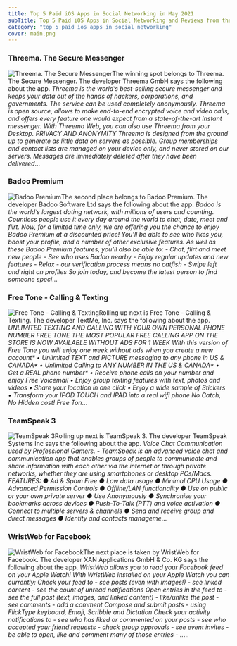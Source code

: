```yaml
---
title: Top 5 Paid iOS Apps in Social Networking in May 2021
subTitle: Top 5 Paid iOS Apps in Social Networking and Reviews from the AppStore in May 2021.
category: "top 5 paid ios apps in social networking"
cover: main.png
---
```


### Threema. The Secure Messenger

![Threema. The Secure Messenger](https://is3-ssl.mzstatic.com/image/thumb/Purple125/v4/bd/38/35/bd383558-e0a3-0ae0-8cd7-1e88c964f66a/AppIcon-0-0-1x_U007emarketing-0-0-0-10-0-0-sRGB-0-0-0-GLES2_U002c0-512MB-85-220-0-0.png/100x100bb.png)The winning spot belongs to Threema. The Secure Messenger. The developer Threema GmbH says the following about the app. _Threema is the world’s best-selling secure messenger and keeps your data out of the hands of hackers, corporations, and governments. The service can be used completely anonymously. Threema is open source, allows to make end-to-end encrypted voice and video calls, and offers every feature one would expect from a state-of-the-art instant messenger. With Threema Web, you can also use Threema from your Desktop.  PRIVACY AND ANONYMITY Threema is designed from the ground up to generate as little data on servers as possible. Group memberships and contact lists are managed on your device only, and never stored on our servers. Messages are immediately deleted after they have been delivered_...

### Badoo Premium

![Badoo Premium](https://is3-ssl.mzstatic.com/image/thumb/Purple115/v4/7f/0b/ca/7f0bcaaf-3b1c-dfb1-3012-4365fe2e7d97/AppIcon-0-0-1x_U007emarketing-0-0-0-7-0-0-sRGB-0-0-0-GLES2_U002c0-512MB-85-220-0-0.png/100x100bb.png)The second place belongs to Badoo Premium. The developer Badoo Software Ltd says the following about the app. _Badoo is the world’s largest dating network, with millions of users and counting. Countless people use it every day around the world to chat, date, meet and flirt. Now, for a limited time only, we are offering you the chance to enjoy Badoo Premium at a discounted price! You’ll be able to see who likes you, boost your profile, and a number of other exclusive features.   As well as these Badoo Premium features, you’ll also be able to:   - Chat, flirt and meet new people  - See who uses Badoo nearby  - Enjoy regular updates and new features  - Relax - our verification process means no catfish  - Swipe left and right on profiles   So join today, and become the latest person to find someone speci_...

### Free Tone - Calling & Texting

![Free Tone - Calling & Texting](https://is1-ssl.mzstatic.com/image/thumb/Purple115/v4/8c/41/46/8c414681-ec9e-91ed-4bb6-6296804ccb12/AppIcon-0-0-1x_U007emarketing-0-0-0-7-0-0-sRGB-0-0-0-GLES2_U002c0-512MB-85-220-0-0.png/100x100bb.png)Rolling up next is Free Tone - Calling & Texting. The developer TextMe, Inc. says the following about the app. _UNLIMITED TEXTING AND CALLING WITH YOUR OWN PERSONAL PHONE NUMBER  FREE TONE THE MOST POPULAR FREE CALLING APP ON THE STORE IS NOW AVAILABLE WITHOUT ADS FOR 1 WEEK  With this version of Free Tone you will enjoy one week without ads when you create a new account*  • Unlimited TEXT and PICTURE messaging to any phone in US & CANADA* • Unlimited Calling to ANY NUMBER IN THE US & CANADA* • Get a REAL phone number* • Receive phone calls on your number and enjoy Free Voicemail • Enjoy group texting features with text, photos and videos • Share your location in one click • Enjoy a wide sample of Stickers • Transform your IPOD TOUCH and IPAD into a real wifi phone  No Catch, No Hidden cost!  Free Ton_...

### TeamSpeak 3

![TeamSpeak 3](https://is5-ssl.mzstatic.com/image/thumb/Purple124/v4/d3/e0/8f/d3e08fcb-83c2-124d-043a-9bd7e245f603/AppIcon-0-0-1x_U007emarketing-0-0-0-7-0-0-sRGB-0-0-0-GLES2_U002c0-512MB-85-220-0-0.png/100x100bb.png)Rolling up next is TeamSpeak 3. The developer TeamSpeak Systems Inc says the following about the app. _Voice Chat Communication used by Professional Gamers.     -   TeamSpeak is an advanced voice chat and communication app that enables groups of people to communicate and share information with each other via the internet or through private networks, whether they are using smartphones or desktop PCs/Macs.  FEATURES: ● Ad & Spam Free ● Low data usage ● Minimal CPU Usage ● Advanced Permission Controls ● Offline/LAN functionality ● Use on public or your own private server ● Use Anonymously ● Synchronise your bookmarks across devices ● Push-To-Talk (PTT) and voice activation ● Connect to multiple servers & channels ● Send and receive group and direct messages ● Identity and contacts manageme_...

### WristWeb for Facebook

![WristWeb for Facebook](https://is1-ssl.mzstatic.com/image/thumb/Purple124/v4/34/f0/c2/34f0c2ed-ef5d-7074-749f-482a453c7a59/AppIcon-3-0-0-1x_U007emarketing-0-0-0-10-0-0-sRGB-0-0-0-GLES2_U002c0-512MB-85-220-0-0.png/100x100bb.png)The next place is taken by WristWeb for Facebook. The developer XAN Applications GmbH & Co. KG says the following about the app. _WristWeb allows you to read your Facebook feed on your Apple Watch!  With WristWeb installed on your Apple Watch you can currently:  Check your feed to - see posts (even with images!) - see linked content - see the count of unread notifications  Open entries in the feed to - see the full post (text, images, and linked content) - like/unlike the post - see comments - add a comment  Compose and submit posts - using FlickType keyboard, Emoji, Scribble and Dictation  Check your activity notifications to - see who has liked or commented on your posts - see who accepted your friend requests - check group approvals - see event invites - be able to open, like and comment many of those entries - .._...

